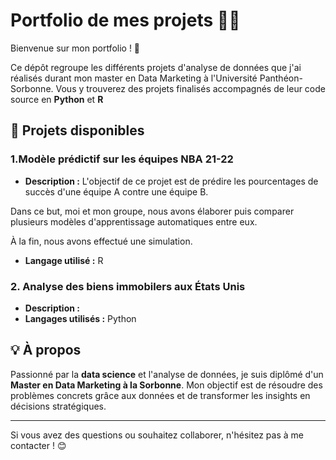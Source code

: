 # Portfolio de mes projets 👨‍🎓

Bienvenue sur mon portfolio ! 🎉

Ce dépôt regroupe les différents projets d'analyse de données que j'ai réalisés durant mon master en Data Marketing à l'Université Panthéon-Sorbonne. Vous y trouverez des projets finalisés accompagnés de leur code source en **Python** et **R**

## 🌟 Projets disponibles

### 1.Modèle prédictif sur les équipes NBA 21-22
- **Description :** L'objectif de ce projet est de prédire les pourcentages de succès d'une équipe A contre une équipe B. 

Dans ce but, moi et mon groupe, nous avons élaborer puis comparer plusieurs modèles d'apprentissage automatiques entre eux.

À la fin, nous avons effectué une simulation. 
- **Langage utilisé :** R

### 2. Analyse des biens immobilers aux États Unis
- **Description :** 
- **Langages utilisés :** Python



## 💡 À propos
Passionné par la **data science** et l'analyse de données, je suis diplômé d'un **Master en Data Marketing à la Sorbonne**. Mon objectif est de résoudre des problèmes concrets grâce aux données et de transformer les insights en décisions stratégiques.

---

Si vous avez des questions ou souhaitez collaborer, n'hésitez pas à me contacter ! 😊
